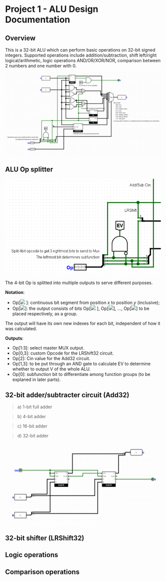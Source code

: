 # Project 1 - ALU Design Documentation

## Overview

This is a 32-bit ALU which can perform basic operations on 32-bit signed integers. Supported operations include addition/subtraction, shift left/right logical/arithmetic, logic operations AND/OR/XOR/NOR, comparison between 2 numbers and one number with 0.

![Overview ALU design](imgs/whole_ALU.png)

## ALU Op splitter
![ALU Opcode splitter](imgs/ALU_opcode.png)

The 4-bit Op is splitted into multiple outputs to serve different purposes.

**Notation**:
- Op[<img src="https://render.githubusercontent.com/render/math?math=x:y">
]: continuous bit segment from position $x$ to position $y$ (inclusive);
- Op[<img src="https://render.githubusercontent.com/render/math?math=x_1, x_2, ..., x_n$">]: the output consists of bits Op[<img src="https://render.githubusercontent.com/render/math?math=x_1">
], Op[<img src="https://render.githubusercontent.com/render/math?math=x_2">], ..., Op[<img src="https://render.githubusercontent.com/render/math?math=x_n">] to be placed respectively, as a group.

The output will have its own new indexes for each bit, independent of how it was calculated.

**Outputs**:
- Op[1:3]: select master MUX output.
- Op[0,3]: custom Opcode for the LRShift32 circuit.
- Op[2]: Cin value for the Add32 circuit.
- Op[1,3]: to be put through an AND gate to calculate EV to determine whether to output V of the whole ALU.
- Op[0]: subfunction bit to differentiate among function groups (to be explaned in later parts).

## 32-bit adder/subtracter circuit (Add32)
> a) 1-bit full adder

> b) 4-bit adder

> c) 16-bit adder

> d) 32-bit adder

![Add32 circuit](imgs/Add32.png)

## 32-bit shifter (LRShift32)

## Logic operations

## Comparison operations